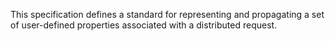 This specification defines a standard for representing and propagating a set of user-defined properties associated with a distributed request.
